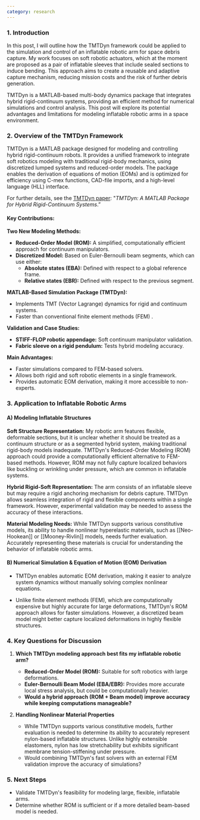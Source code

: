 ```yaml
---
category: research
---
```


### 1. Introduction

In this post, I will outline how the TMTDyn framework could be applied to the simulation and control of an inflatable robotic arm for space debris capture. My work focuses on soft robotic actuators, which at the moment are proposed as a pair of inflatable sleeves that include sealed sections to induce bending. This approach aims to create a reusable and adaptive capture mechanism, reducing mission costs and the risk of further debris generation.

TMTDyn is a MATLAB-based multi-body dynamics package that integrates hybrid rigid-continuum systems, providing an efficient method for numerical simulations and control analysis. This post will explore its potential advantages and limitations for modeling inflatable robotic arms in a space environment.

### 2. Overview of the TMTDyn Framework

TMTDyn is a MATLAB package designed for modeling and controlling hybrid rigid-continuum robots. It provides a unified framework to integrate soft robotics modeling with traditional rigid-body mechanics, using discretized lumped systems and reduced-order models. The package enables the derivation of equations of motion (EOMs) and is optimized for efficiency using C-mex functions, CAD-file imports, and a high-level language (HLL) interface.

For further details, see the [TMTDyn paper](https://journals.sagepub.com/doi/10.1177/0278364919881685): "_TMTDyn: A MATLAB Package for Hybrid Rigid-Continuum Systems_.”

#### Key Contributions:

**Two New Modeling Methods:**

- **Reduced-Order Model (ROM):** A simplified, computationally efficient approach for continuum manipulators.
- **Discretized Model:** Based on Euler-Bernoulli beam segments, which can use either:
    - **Absolute states (EBA):** Defined with respect to a global reference frame.
    - **Relative states (EBR):** Defined with respect to the previous segment.

**MATLAB-Based Simulation Package (TMTDyn):**

- Implements TMT (Vector Lagrange) dynamics for rigid and continuum systems.
- Faster than conventional finite element methods (FEM) .

**Validation and Case Studies:**

- **STIFF-FLOP robotic appendage:** Soft continuum manipulator validation.
- **Fabric sleeve on a rigid pendulum:** Tests hybrid modeling accuracy.

**Main Advantages:**

- Faster simulations compared to FEM-based solvers.
- Allows both rigid and soft robotic elements in a single framework.
- Provides automatic EOM derivation, making it more accessible to non-experts.

### 3. Application to Inflatable Robotic Arms

#### A) Modeling Inflatable Structures

**Soft Structure Representation:** My robotic arm features flexible, deformable sections, but it is unclear whether it should be treated as a continuum structure or as a segmented hybrid system, making traditional rigid-body models inadequate. TMTDyn's Reduced-Order Modeling (ROM) approach could provide a computationally efficient alternative to FEM-based methods. However, ROM may not fully capture localized behaviors like buckling or wrinkling under pressure, which are common in inflatable systems.

**Hybrid Rigid-Soft Representation:** The arm consists of an inflatable sleeve but may require a rigid anchoring mechanism for debris capture. TMTDyn allows seamless integration of rigid and flexible components within a single framework. However, experimental validation may be needed to assess the accuracy of these interactions.

**Material Modeling Needs:** While TMTDyn supports various constitutive models, its ability to handle nonlinear hyperelastic materials, such as [[Neo-Hookean]]  or [[Mooney-Rivlin]] models, needs further evaluation. Accurately representing these materials is crucial for understanding the behavior of inflatable robotic arms.

#### B) Numerical Simulation & Equation of Motion (EOM) Derivation

- TMTDyn enables automatic EOM derivation, making it easier to analyze system dynamics without manually solving complex nonlinear equations.
    
- Unlike finite element methods (FEM), which are computationally expensive but highly accurate for large deformations, TMTDyn's ROM approach allows for faster simulations. However, a discretized beam model might better capture localized deformations in highly flexible structures.

### 4. Key Questions for Discussion

1. **Which TMTDyn modeling approach best fits my inflatable robotic arm?**
    
    - **Reduced-Order Model (ROM):** Suitable for soft robotics with large deformations.
    - **Euler-Bernoulli Beam Model (EBA/EBR):** Provides more accurate local stress analysis, but could be computationally heavier.
    - **Would a hybrid approach (ROM + Beam model) improve accuracy while keeping computations manageable?**
2. **Handling Nonlinear Material Properties**
    
    - While TMTDyn supports various constitutive models, further evaluation is needed to determine its ability to accurately represent nylon-based inflatable structures. Unlike highly extensible elastomers, nylon has low stretchability but exhibits significant membrane tension-stiffening under pressure.
    - Would combining TMTDyn's fast solvers with an external FEM validation improve the accuracy of simulations?

### 5. Next Steps

- Validate TMTDyn's feasibility for modeling large, flexible, inflatable arms.
- Determine whether ROM is sufficient or if a more detailed beam-based model is needed.
